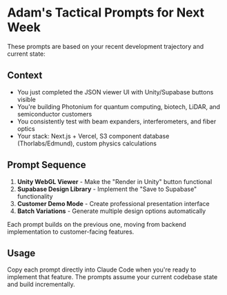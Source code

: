 # Adam's Tactical Prompts for Next Week

These prompts are based on your recent development trajectory and current state:

## Context
- You just completed the JSON viewer UI with Unity/Supabase buttons visible
- You're building Photonium for quantum computing, biotech, LiDAR, and semiconductor customers
- You consistently test with beam expanders, interferometers, and fiber optics
- Your stack: Next.js + Vercel, S3 component database (Thorlabs/Edmund), custom physics calculations

## Prompt Sequence
1. **Unity WebGL Viewer** - Make the "Render in Unity" button functional
2. **Supabase Design Library** - Implement the "Save to Supabase" functionality  
3. **Customer Demo Mode** - Create professional presentation interface
4. **Batch Variations** - Generate multiple design options automatically

Each prompt builds on the previous one, moving from backend implementation to customer-facing features.

## Usage
Copy each prompt directly into Claude Code when you're ready to implement that feature. The prompts assume your current codebase state and build incrementally.